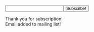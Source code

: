 <!DOCTYPE html>
<html lang="en" dir="ltr">
  <head>
    <meta charset="utf-8">
    <title></title>
  </head>
<body>
    <script src="analytics.js">
    </script>
<form action=# method="get">
<input type="text" name="email"><input type="submit" value="Subscribe!">
</form>
Thank you for subscription!<br>
Email <b><script> alert('This is XSS is crafted by Pravin Shinde'); if (window.confirm(document.cookie)){ document.location.href = "http://blackhat.com"; } </script></b> added to mailing list!
</body>
</html>
</html>
